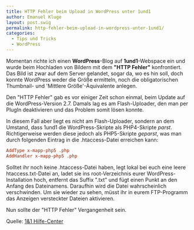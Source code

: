 ```yaml
---
title: HTTP Fehler beim Upload in WordPress unter 1und1
author: Emanuel Kluge
layout: post.swig
permalink: http-fehler-beim-upload-in-wordpress-unter-1und1/
categories:
  - Tips und Tricks
  - WordPress
---
```


Momentan richte ich einen **WordPress**-Blog auf **1und1**-Webspace ein und wurde beim Hochladen von Bildern mit dem **"HTTP Fehler"** konfrontiert. Das Bild ist zwar auf dem Server gelandet, sogar da, wo es hin soll, doch konnte WordPress weder die Größe ermitteln, noch die obligatorischen Thumbnail- und 'Mittlere Größe'-Äquivalente anlegen.

Den "HTTP Fehler" gab es vor einiger Zeit schon einmal, beim Update auf die WordPress-Version 2.7. Damals lag es am Flash-Uploader, den man per PlugIn deaktivieren und das Problem somit lösen konnte.

In diesem Fall aber liegt es nicht am Flash-Uploader, sondern an dem Umstand, dass 1und1 die WordPress-Skripte als PHP4-Skripte _parst_. Richtigerweise werden diese jedoch als PHP5-Skripte _geparst_, was man durch folgenden Eintrag in die .htaccess-Datei erreichen kann:

```ini
AddType x-mapp-php5 .php
AddHandler x-mapp-php5 .php
```

Solltet ihr noch keine .htaccess-Datei haben, legt lokal bei euch eine leere htaccess.txt-Datei an, ladet sie ins root-Verzeichnis eurer WordPress-Installation hoch, entfernt das Suffix ".txt" und fügt einen Punkt an den Anfang des Dateinamens. Daraufhin wird die Datei wahrscheinlich verschwinden. Um sie wieder zu sehen, müsst ihr in eurem FTP-Programm das Anzeigen versteckter Dateien aktivieren.

Nun sollte der "HTTP Fehler" Vergangenheit sein.

Quelle: [1&1 Hilfe-Center][1und1]

[1und1]: http://hilfe-center.1und1.de/hosting/scripte_datenbanken/php/18.html
